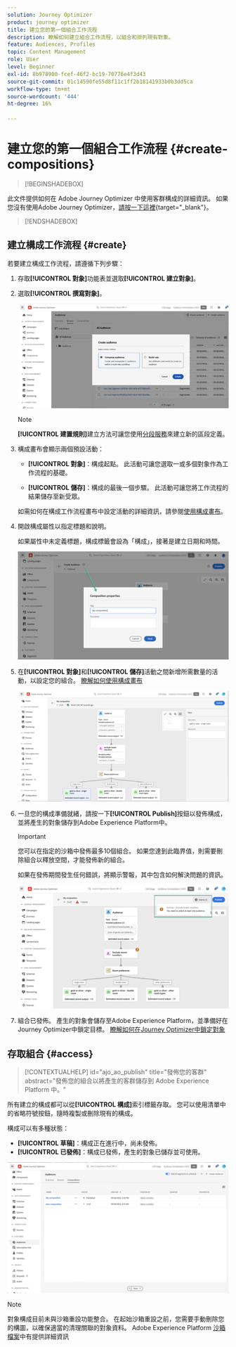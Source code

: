```yaml
---
solution: Journey Optimizer
product: journey optimizer
title: 建立您的第一個組合工作流程
description: 瞭解如何建立組合工作流程，以組合和排列現有對象。
feature: Audiences, Profiles
topic: Content Management
role: User
level: Beginner
exl-id: 8b978900-fcef-46f2-bc19-70776e4f3d43
source-git-commit: 01c14590fe55d8f11c1ff2b18141933b0b3dd5ca
workflow-type: tm+mt
source-wordcount: '444'
ht-degree: 16%

---
```


# 建立您的第一個組合工作流程 {#create-compositions}

>[!BEGINSHADEBOX]

此文件提供如何在 Adobe Journey Optimizer 中使用客群構成的詳細資訊。 如果您沒有使用Adobe Journey Optimizer，[請按一下這裡](https://experienceleague.adobe.com/docs/experience-platform/segmentation/ui/audience-composition.html?lang=zh-Hant){target="_blank"}。

>[!ENDSHADEBOX]

## 建立構成工作流程 {#create}

若要建立構成工作流程，請遵循下列步驟：

1. 存取&#x200B;**[!UICONTROL 對象]**&#x200B;功能表並選取&#x200B;**[!UICONTROL 建立對象]**。

1. 選取&#x200B;**[!UICONTROL 撰寫對象]**。

   ![](assets/audiences-create.png)

   >[!NOTE]
   >
   >**[!UICONTROL 建置規則]**&#x200B;建立方法可讓您使用[分段服務](https://experienceleague.adobe.com/docs/experience-platform/segmentation/ui/overview.html?lang=zh-Hant)來建立新的區段定義。

1. 構成畫布會顯示兩個預設活動：

   * **[!UICONTROL 對象]**：構成起點。 此活動可讓您選取一或多個對象作為工作流程的基礎。

   * **[!UICONTROL 儲存]**：構成的最後一個步驟。 此活動可讓您將工作流程的結果儲存至新受眾。

   如需如何在構成工作流程畫布中設定活動的詳細資訊，請參閱[使用構成畫布](composition-canvas.md)。

1. 開啟構成屬性以指定標題和說明。

   如果屬性中未定義標題，構成標籤會設為「構成」，接著是建立日期和時間。

   ![](assets/audiences-properties.png)

1. 在&#x200B;**[!UICONTROL 對象]**&#x200B;和&#x200B;**[!UICONTROL 儲存]**&#x200B;活動之間新增所需數量的活動，以設定您的組合。 [瞭解如何使用構成畫布](composition-canvas.md)

   ![](assets/audiences-publish.png)

1. 一旦您的構成準備就緒，請按一下&#x200B;**[!UICONTROL Publish]**&#x200B;按鈕以發佈構成，並將產生的對象儲存到Adobe Experience Platform中。

   >[!IMPORTANT]
   >
   >您可以在指定的沙箱中發佈最多10個組合。 如果您達到此臨界值，則需要刪除組合以釋放空間，才能發佈新的組合。

   如果在發佈期間發生任何錯誤，將顯示警報，其中包含如何解決問題的資訊。

   ![](assets/audiences-alerts.png)

1. 組合已發佈。 產生的對象會儲存至Adobe Experience Platform，並準備好在Journey Optimizer中鎖定目標。 [瞭解如何在Journey Optimizer中鎖定對象](../audience/about-audiences.md#segments-in-journey-optimizer)

## 存取組合 {#access}

>[!CONTEXTUALHELP]
>id="ajo_ao_publish"
>title="發佈您的客群"
>abstract="發佈您的組合以將產生的客群儲存到 Adobe Experience Platform 中。"

所有建立的構成都可以從&#x200B;**[!UICONTROL 構成]**&#x200B;索引標籤存取。 您可以使用清單中的省略符號按鈕，隨時複製或刪除現有的構成。

構成可以有多種狀態：

* **[!UICONTROL 草稿]**：構成正在進行中，尚未發佈。
* **[!UICONTROL 已發佈]**：構成已發佈，產生的對象已儲存並可使用。

![](assets/audiences-compositions.png)

>[!NOTE]
>
>對象構成目前未與沙箱重設功能整合。 在起始沙箱重設之前，您需要手動刪除您的構圖，以確保適當的清理關聯的對象資料。 Adobe Experience Platform [沙箱檔案](https://experienceleague.adobe.com/docs/experience-platform/sandbox/ui/user-guide.html#delete-audience-compositions)中有提供詳細資訊
